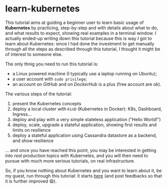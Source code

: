 # learn-kubernetes

This tutorial aims at guiding a beginner user to learn basic usage of **Kubernetes** by practicing, step-by-step and with details about what to do, and what results to expect, showing real examples in a terminal window. I actually ended-up writing down this tutorial because this is way *I* got to learn about Kubernetes: since I had done the investment to get manually through all the steps as described through this tutorial, I thought it might be of interest to someone else.

The only thnig you need to run this tutorial is:

* a Linux powered machine (I typically use a laptop running on Ubuntu);
* a user account with `sudo privilege`;
* an account on *GitHub* and on *DockerHub* is a plus (free account are ok).

The various steps of the tutorial:

1. present the Kubernetes concepts
1. deploy a local cluster with `KinD` (Kubernetes in Docker): K8s, Dashboard, Ingress...
1. deploy and play with a very simple stateless application ("Hello World!")
1. deploy, scale, upgrade a stateful application, showing first results and limits on resilience
1. deploy a stateful application using Cassandra datastore as a backend, and show resilience

... and once you have reached this point, you may be interested in getting into *real* production topics with Kubernetes, and you will then need to pursue with much more serious tutorials, on real infrastructure.

So, if you know nothing about Kubernetes and you want to learn about it, be my guest, run through this tutorial: it starts [here](./tutorial-1-concepts.md "Tutorial Part 1") (and post feedbacks so that it is further improved :smile:).

